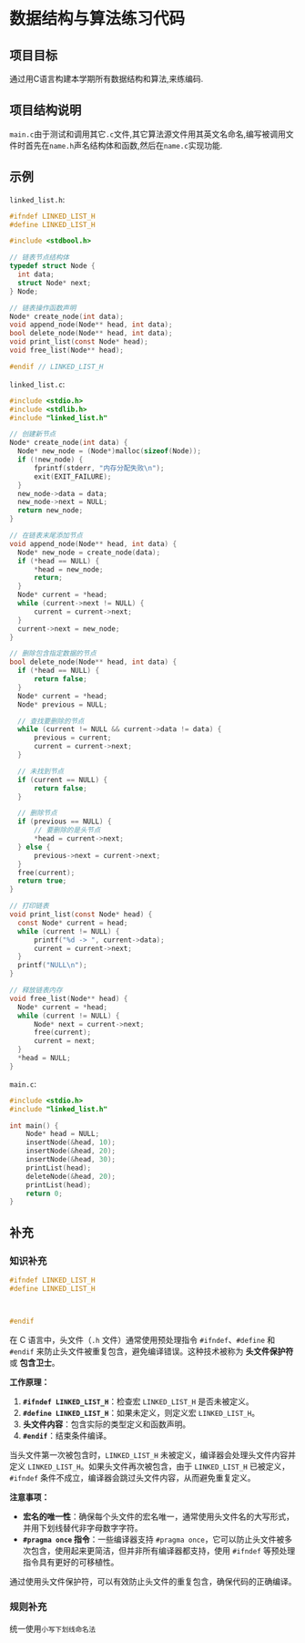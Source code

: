 # 数据结构与算法练习代码
## 项目目标
  通过用C语言构建本学期所有数据结构和算法,来练编码.
## 项目结构说明
  `main.c`由于测试和调用其它`.c`文件,其它算法源文件用其英文名命名,编写被调用文件时首先在`name.h`声名结构体和函数,然后在`name.c`实现功能.
## 示例
`linked_list.h`:
  ```c
#ifndef LINKED_LIST_H
#define LINKED_LIST_H

#include <stdbool.h>

// 链表节点结构体
typedef struct Node {
    int data;
    struct Node* next;
} Node;

// 链表操作函数声明
Node* create_node(int data);
void append_node(Node** head, int data);
bool delete_node(Node** head, int data);
void print_list(const Node* head);
void free_list(Node** head);

#endif // LINKED_LIST_H

```

`linked_list.c`:
  ```c
#include <stdio.h>
#include <stdlib.h>
#include "linked_list.h"

// 创建新节点
Node* create_node(int data) {
    Node* new_node = (Node*)malloc(sizeof(Node));
    if (!new_node) {
        fprintf(stderr, "内存分配失败\n");
        exit(EXIT_FAILURE);
    }
    new_node->data = data;
    new_node->next = NULL;
    return new_node;
}

// 在链表末尾添加节点
void append_node(Node** head, int data) {
    Node* new_node = create_node(data);
    if (*head == NULL) {
        *head = new_node;
        return;
    }
    Node* current = *head;
    while (current->next != NULL) {
        current = current->next;
    }
    current->next = new_node;
}

// 删除包含指定数据的节点
bool delete_node(Node** head, int data) {
    if (*head == NULL) {
        return false;
    }
    Node* current = *head;
    Node* previous = NULL;

    // 查找要删除的节点
    while (current != NULL && current->data != data) {
        previous = current;
        current = current->next;
    }

    // 未找到节点
    if (current == NULL) {
        return false;
    }

    // 删除节点
    if (previous == NULL) {
        // 要删除的是头节点
        *head = current->next;
    } else {
        previous->next = current->next;
    }
    free(current);
    return true;
}

// 打印链表
void print_list(const Node* head) {
    const Node* current = head;
    while (current != NULL) {
        printf("%d -> ", current->data);
        current = current->next;
    }
    printf("NULL\n");
}

// 释放链表内存
void free_list(Node** head) {
    Node* current = *head;
    while (current != NULL) {
        Node* next = current->next;
        free(current);
        current = next;
    }
    *head = NULL;
}

```
`main.c`:
```c
#include <stdio.h>
#include "linked_list.h"

int main() {
    Node* head = NULL;
    insertNode(&head, 10);
    insertNode(&head, 20);
    insertNode(&head, 30);
    printList(head);
    deleteNode(&head, 20);
    printList(head);
    return 0;
}
```
## 补充
### 知识补充
```c
#ifndef LINKED_LIST_H
#define LINKED_LIST_H  



#endif 
```
在 C 语言中，头文件（`.h` 文件）通常使用预处理指令 `#ifndef`、`#define` 和 `#endif` 来防止头文件被重复包含，避免编译错误。这种技术被称为 **头文件保护符** 或 **包含卫士**。

**工作原理：**

1. **`#ifndef LINKED_LIST_H`**：检查宏 `LINKED_LIST_H` 是否未被定义。
2. **`#define LINKED_LIST_H`**：如果未定义，则定义宏 `LINKED_LIST_H`。
3. **头文件内容**：包含实际的类型定义和函数声明。
4. **`#endif`**：结束条件编译。

当头文件第一次被包含时，`LINKED_LIST_H` 未被定义，编译器会处理头文件内容并定义 `LINKED_LIST_H`。如果头文件再次被包含，由于 `LINKED_LIST_H` 已被定义，`#ifndef` 条件不成立，编译器会跳过头文件内容，从而避免重复定义。

**注意事项：**

- **宏名的唯一性**：确保每个头文件的宏名唯一，通常使用头文件名的大写形式，并用下划线替代非字母数字字符。
- **`#pragma once` 指令**：一些编译器支持 `#pragma once`，它可以防止头文件被多次包含，使用起来更简洁，但并非所有编译器都支持，使用 `#ifndef` 等预处理指令具有更好的可移植性。

通过使用头文件保护符，可以有效防止头文件的重复包含，确保代码的正确编译。 
### 规则补充
统一使用`小写下划线命名法`
